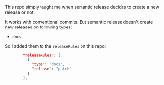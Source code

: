 This repo simply taught me when semantic release decides to create a new release or not.

It works with conventional commits. But semantic release doesn't create new releases on following types:

- `docs`

So I added them to the `releaseRules` on this repo:

```json
        "releaseRules": [
          {
            "type": "docs",
            "release": "patch"
          }
        ],
```
